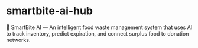 # smartbite-ai-hub
🧠 SmartBite AI — An intelligent food waste management system that uses AI to track inventory, predict expiration, and connect surplus food to donation networks.

